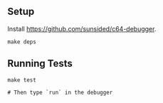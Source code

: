 ## Setup
Install https://github.com/sunsided/c64-debugger.
```
make deps
```


## Running Tests
```
make test

# Then type `run` in the debugger
```

